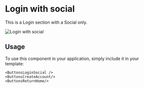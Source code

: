 # Login with social

This is a Login section with a Social only.

![Login with social](/LoginWithSocial.png)


## Usage

To use this component in your application, simply include it in your template:

```
<ButtonsLoginSocial />
<ButtonsCreateAccount/>
<ButtonsReturnHome/>
```